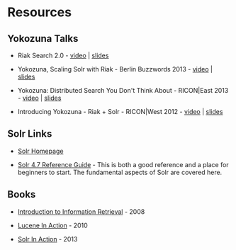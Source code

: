 Resources
=========

Yokozuna Talks
--------------

* Riak Search 2.0 - [video][ricon2013wv] | [slides][ricon2013ws]

* Yokozuna, Scaling Solr with Riak - Berlin Buzzwords 2013 - [video][bbuzz2013v] | [slides][bbuzz2013s]

* Yokozuna: Distributed Search You Don't Think About - RICON|East 2013 - [video][re2013v] | [slides][re2013s]

* Introducing Yokozuna - Riak + Solr - RICON|West 2012 - [video][rw2012v] | [slides][rw2012s]

Solr Links
----------

* [Solr Homepage][solr-home]

* [Solr 4.7 Reference Guide][solr-ref] - This is both a good reference and a place for beginners to start.  The fundamental aspects of Solr are covered here.


Books
-----

* [Introduction to Information Retrieval][intro-to-ir] - 2008

* [Lucene In Action][lia] - 2010

* [Solr In Action][sia] - 2013


[ricon2013wv]: http://youtu.be/-c1eynVLNMo
[ricon2013ws]: http://www.slideshare.net/eredmond/riak-search-2-yokozuna
[bbuzz2013v]: http://www.youtube.com/watch?v=ETJqu5SmwOc&list=PLq-odUc2x7i8Qg4j2fix-QN6bjup-QYJW&index=12&noredirect=1
[bbuzz2013s]: https://speakerdeck.com/rzezeski/yokozuna-scaling-solr-with-riak

[intro-to-ir]: http://www.amazon.com/Introduction-Information-Retrieval-Christopher-Manning/dp/0521865719/ref=sr_1_sc_1?ie=UTF8&qid=1382015914&sr=8-1-spell&keywords=intorudction+to+information+retrieval

[lia]: http://www.amazon.com/Lucene-Action-Second-Edition-Covers/dp/1933988177/ref=sr_1_7?ie=UTF8&qid=1382015786&sr=8-7

[rw2012v]: http://vimeo.com/54266574
[rw2012s]: https://speakerdeck.com/basho/yokozuna-ricon

[re2013v]: http://www.youtube.com/watch?v=0kLJxgqd8yU&noredirect=1
[re2013s]: https://speakerdeck.com/rzezeski/yokozuna-distributed-search-you-dont-think-about

[sia]: http://www.amazon.com/Solr-Action-Trey-Grainger/dp/1617291021/ref=sr_1_1?ie=UTF8&qid=1382017502&sr=8-1&keywords=solr+in+action

[solr-home]: http://lucene.apache.org/solr/

[solr-ref]: https://www.apache.org/dyn/closer.cgi/lucene/solr/ref-guide/apache-solr-ref-guide-4.7.pdf

